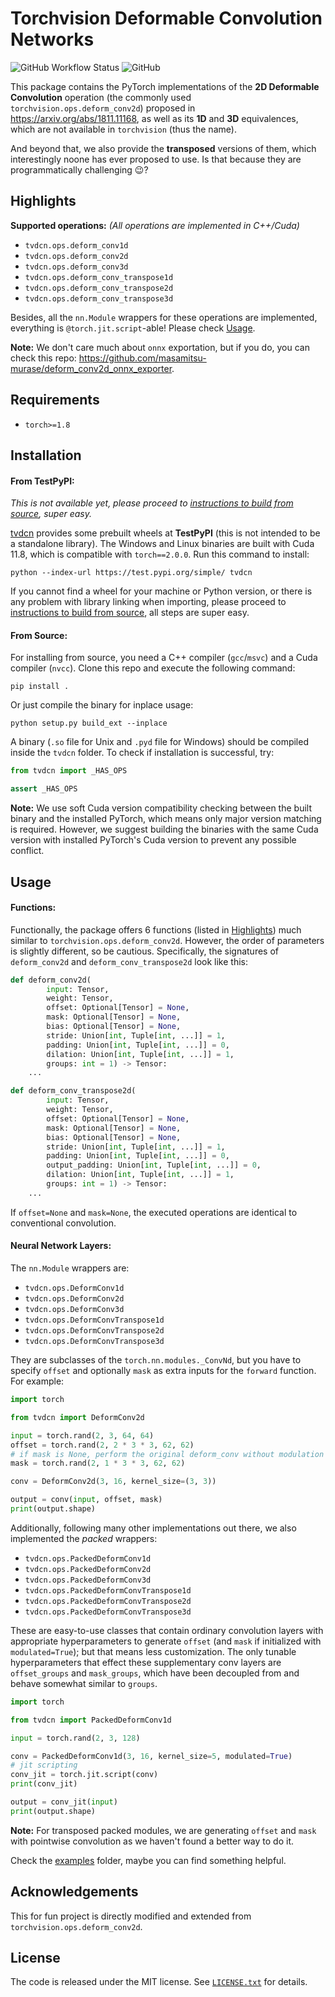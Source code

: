 Torchvision Deformable Convolution Networks
========
![GitHub Workflow Status](https://img.shields.io/github/actions/workflow/status/inspiros/tvdcn/build_wheels.yml)
![GitHub](https://img.shields.io/github/license/inspiros/tvdcn)

This package contains the PyTorch implementations of the **2D Deformable Convolution** operation
(the commonly used  `torchvision.ops.deform_conv2d`) proposed in https://arxiv.org/abs/1811.11168,
as well as its **1D** and **3D** equivalences, which are not available in `torchvision` (thus the name).

And beyond that, we also provide the **transposed** versions of them,
which interestingly noone has ever proposed to use.
Is that because they are programmatically challenging 😉?

## Highlights

**Supported operations:** _(All operations are implemented in C++/Cuda)_
- `tvdcn.ops.deform_conv1d`
- `tvdcn.ops.deform_conv2d`
- `tvdcn.ops.deform_conv3d`
- `tvdcn.ops.deform_conv_transpose1d`
- `tvdcn.ops.deform_conv_transpose2d`
- `tvdcn.ops.deform_conv_transpose3d`

Besides, all the `nn.Module` wrappers for these operations are implemented,
everything is `@torch.jit.script`-able! Please check [Usage](#usage).

**Note:** We don't care much about `onnx` exportation, but if you do, you can check this repo:
https://github.com/masamitsu-murase/deform_conv2d_onnx_exporter.

## Requirements

- `torch>=1.8`

## Installation

#### From TestPyPI:

_This is not available yet, please proceed to [instructions to build from source](#from-source), super easy._

[tvdcn](https://test_pypi.org/project/tvdcn) provides some prebuilt wheels at **TestPyPI**
(this is not intended to be a standalone library).
The Windows and Linux binaries are built with Cuda 11.8, which is compatible with `torch==2.0.0`.
Run this command to install:

```terminal
python --index-url https://test.pypi.org/simple/ tvdcn
```

If you cannot find a wheel for your machine or Python version, or there is any problem with library linking when
importing, please proceed to [instructions to build from source](#from-source), all steps are super easy.

#### From Source:
For installing from source, you need a C++ compiler (`gcc`/`msvc`) and a Cuda compiler (`nvcc`).
Clone this repo and execute the following command:

```terminal
pip install .
```

Or just compile the binary for inplace usage:
```terminal
python setup.py build_ext --inplace
```

A binary (`.so` file for Unix and `.pyd` file for Windows) should be compiled inside the `tvdcn` folder.
To check if installation is successful, try:

```python
from tvdcn import _HAS_OPS

assert _HAS_OPS
```

**Note:** We use soft Cuda version compatibility checking between the built binary and the installed PyTorch,
which means only major version matching is required.
However, we suggest building the binaries with the same Cuda version with installed PyTorch's Cuda version to prevent
any possible conflict.

## Usage

#### Functions:
Functionally, the package offers 6 functions (listed in [Highlights](#highlights)) much similar to
`torchvision.ops.deform_conv2d`.
However, the order of parameters is slightly different, so be cautious.
Specifically, the signatures of `deform_conv2d` and `deform_conv_transpose2d` look like this:

```python
def deform_conv2d(
        input: Tensor,
        weight: Tensor,
        offset: Optional[Tensor] = None,
        mask: Optional[Tensor] = None,
        bias: Optional[Tensor] = None,
        stride: Union[int, Tuple[int, ...]] = 1,
        padding: Union[int, Tuple[int, ...]] = 0,
        dilation: Union[int, Tuple[int, ...]] = 1,
        groups: int = 1) -> Tensor:
    ...

def deform_conv_transpose2d(
        input: Tensor,
        weight: Tensor,
        offset: Optional[Tensor] = None,
        mask: Optional[Tensor] = None,
        bias: Optional[Tensor] = None,
        stride: Union[int, Tuple[int, ...]] = 1,
        padding: Union[int, Tuple[int, ...]] = 0,
        output_padding: Union[int, Tuple[int, ...]] = 0,
        dilation: Union[int, Tuple[int, ...]] = 1,
        groups: int = 1) -> Tensor:
    ...
```
If `offset=None` and `mask=None`, the executed operations are identical to conventional convolution.

#### Neural Network Layers:

The `nn.Module` wrappers are:
- `tvdcn.ops.DeformConv1d`
- `tvdcn.ops.DeformConv2d`
- `tvdcn.ops.DeformConv3d`
- `tvdcn.ops.DeformConvTranspose1d`
- `tvdcn.ops.DeformConvTranspose2d`
- `tvdcn.ops.DeformConvTranspose3d`

They are subclasses of the `torch.nn.modules._ConvNd`,
but you have to specify `offset` and optionally `mask` as extra inputs for the `forward` function.
For example:

```python
import torch

from tvdcn import DeformConv2d

input = torch.rand(2, 3, 64, 64)
offset = torch.rand(2, 2 * 3 * 3, 62, 62)
# if mask is None, perform the original deform_conv without modulation (v2)
mask = torch.rand(2, 1 * 3 * 3, 62, 62)

conv = DeformConv2d(3, 16, kernel_size=(3, 3))

output = conv(input, offset, mask)
print(output.shape)
```

Additionally, following many other implementations out there, we also implemented the _packed_ wrappers:
- `tvdcn.ops.PackedDeformConv1d`
- `tvdcn.ops.PackedDeformConv2d`
- `tvdcn.ops.PackedDeformConv3d`
- `tvdcn.ops.PackedDeformConvTranspose1d`
- `tvdcn.ops.PackedDeformConvTranspose2d`
- `tvdcn.ops.PackedDeformConvTranspose3d`

These are easy-to-use classes that contain ordinary convolution layers with appropriate hyperparameters to generate
`offset` (and `mask` if initialized with `modulated=True`);
but that means less customization.
The only tunable hyperparameters that effect these supplementary conv layers are `offset_groups` and `mask_groups`,
which have been decoupled from and behave somewhat similar to `groups`.

```python
import torch

from tvdcn import PackedDeformConv1d

input = torch.rand(2, 3, 128)

conv = PackedDeformConv1d(3, 16, kernel_size=5, modulated=True)
# jit scripting
conv_jit = torch.jit.script(conv)
print(conv_jit)

output = conv_jit(input)
print(output.shape)
```

**Note:** For transposed packed modules, we are generating `offset` and `mask` with pointwise convolution
as we haven't found a better way to do it.

Check the [examples](examples) folder, maybe you can find something helpful.

## Acknowledgements

This for fun project is directly modified and extended from `torchvision.ops.deform_conv2d`.

## License

The code is released under the MIT license. See [`LICENSE.txt`](LICENSE.txt) for details.
